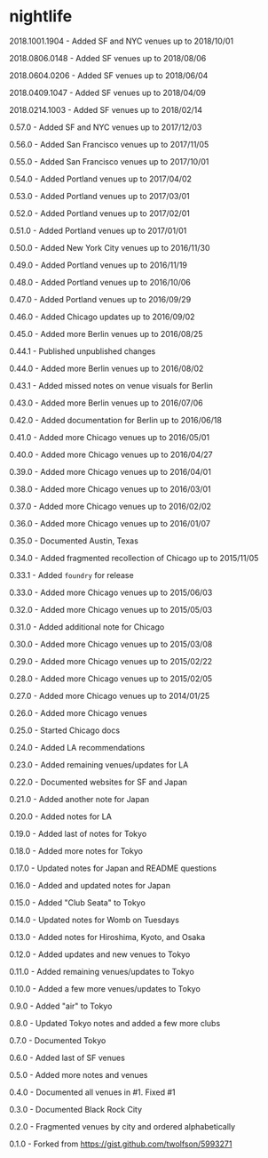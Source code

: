 # nightlife
2018.1001.1904 - Added SF and NYC venues up to 2018/10/01

2018.0806.0148 - Added SF venues up to 2018/08/06

2018.0604.0206 - Added SF venues up to 2018/06/04

2018.0409.1047 - Added SF venues up to 2018/04/09

2018.0214.1003 - Added SF venues up to 2018/02/14

0.57.0 - Added SF and NYC venues up to 2017/12/03

0.56.0 - Added San Francisco venues up to 2017/11/05

0.55.0 - Added San Francisco venues up to 2017/10/01

0.54.0 - Added Portland venues up to 2017/04/02

0.53.0 - Added Portland venues up to 2017/03/01

0.52.0 - Added Portland venues up to 2017/02/01

0.51.0 - Added Portland venues up to 2017/01/01

0.50.0 - Added New York City venues up to 2016/11/30

0.49.0 - Added Portland venues up to 2016/11/19

0.48.0 - Added Portland venues up to 2016/10/06

0.47.0 - Added Portland venues up to 2016/09/29

0.46.0 - Added Chicago updates up to 2016/09/02

0.45.0 - Added more Berlin venues up to 2016/08/25

0.44.1 - Published unpublished changes

0.44.0 - Added more Berlin venues up to 2016/08/02

0.43.1 - Added missed notes on venue visuals for Berlin

0.43.0 - Added more Berlin venues up to 2016/07/06

0.42.0 - Added documentation for Berlin up to 2016/06/18

0.41.0 - Added more Chicago venues up to 2016/05/01

0.40.0 - Added more Chicago venues up to 2016/04/27

0.39.0 - Added more Chicago venues up to 2016/04/01

0.38.0 - Added more Chicago venues up to 2016/03/01

0.37.0 - Added more Chicago venues up to 2016/02/02

0.36.0 - Added more Chicago venues up to 2016/01/07

0.35.0 - Documented Austin, Texas

0.34.0 - Added fragmented recollection of Chicago up to 2015/11/05

0.33.1 - Added `foundry` for release

0.33.0 - Added more Chicago venues up to 2015/06/03

0.32.0 - Added more Chicago venues up to 2015/05/03

0.31.0 - Added additional note for Chicago

0.30.0 - Added more Chicago venues up to 2015/03/08

0.29.0 - Added more Chicago venues up to 2015/02/22

0.28.0 - Added more Chicago venues up to 2015/02/05

0.27.0 - Added more Chicago venues up to 2014/01/25

0.26.0 - Added more Chicago venues

0.25.0 - Started Chicago docs

0.24.0 - Added LA recommendations

0.23.0 - Added remaining venues/updates for LA

0.22.0 - Documented websites for SF and Japan

0.21.0 - Added another note for Japan

0.20.0 - Added notes for LA

0.19.0 - Added last of notes for Tokyo

0.18.0 - Added more notes for Tokyo

0.17.0 - Updated notes for Japan and README questions

0.16.0 - Added and updated notes for Japan

0.15.0 - Added "Club Seata" to Tokyo

0.14.0 - Updated notes for Womb on Tuesdays

0.13.0 - Added notes for Hiroshima, Kyoto, and Osaka

0.12.0 - Added updates and new venues to Tokyo

0.11.0 - Added remaining venues/updates to Tokyo

0.10.0 - Added a few more venues/updates to Tokyo

0.9.0 - Added "air" to Tokyo

0.8.0 - Updated Tokyo notes and added a few more clubs

0.7.0 - Documented Tokyo

0.6.0 - Added last of SF venues

0.5.0 - Added more notes and venues

0.4.0 - Documented all venues in #1. Fixed #1

0.3.0 - Documented Black Rock City

0.2.0 - Fragmented venues by city and ordered alphabetically

0.1.0 - Forked from https://gist.github.com/twolfson/5993271
